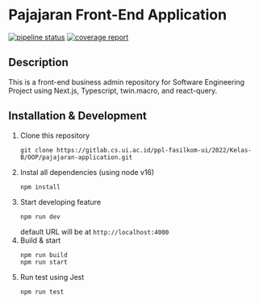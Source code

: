 # Pajajaran Front-End Application

[![pipeline status](https://gitlab.cs.ui.ac.id/ppl-fasilkom-ui/2022/Kelas-B/OOP/pajajaran-application/badges/master/pipeline.svg)](https://gitlab.cs.ui.ac.id/ppl-fasilkom-ui/2022/Kelas-B/OOP/pajajaran-application/-/commits/master)
[![coverage report](https://gitlab.cs.ui.ac.id/ppl-fasilkom-ui/2022/Kelas-B/OOP/pajajaran-application/badges/master/coverage.svg)](https://gitlab.cs.ui.ac.id/ppl-fasilkom-ui/2022/Kelas-B/OOP/pajajaran-application/-/commits/master)

## Description

This is a front-end business admin repository for Software Engineering Project using Next.js, Typescript, twin.macro, and react-query.

## Installation & Development

1. Clone this repository
   ```
   git clone https://gitlab.cs.ui.ac.id/ppl-fasilkom-ui/2022/Kelas-B/OOP/pajajaran-application.git
   ```
2. Instal all dependencies (using node v16)
   ```
   npm install
   ```
3. Start developing feature
   ```
   npm run dev
   ```
   default URL will be at `http://localhost:4000`
4. Build & start
   ```
   npm run build
   npm run start
   ```
5. Run test using Jest
   ```
   npm run test
   ```
